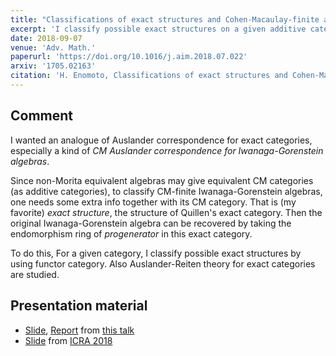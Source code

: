 ```yaml
---
title: "Classifications of exact structures and Cohen-Macaulay-finite algebras"
excerpt: 'I classify possible exact structures on a given additive category by using functor category, and give applications to CM-finite Iwanaga-Gorenstein algebras.'
date: 2018-09-07
venue: 'Adv. Math.'
paperurl: 'https://doi.org/10.1016/j.aim.2018.07.022'
arxiv: '1705.02163'
citation: 'H. Enomoto, Classifications of exact structures and Cohen-Macaulay-finite algebras, Adv. Math. 335 (2018), 838--877.'
---
```


## Comment

I wanted an analogue of Auslander correspondence for exact categories, especially a kind of *CM Auslander correspondence for Iwanaga-Gorenstein algebras*.

Since non-Morita equivalent algebras may give equivalent CM categories (as additive categories), to classify CM-finite Iwanaga-Gorenstein algebras, one needs some extra info together with its CM category. That is (my favorite) *exact structure*, the structure of Quillen's exact category.
Then the original Iwanaga-Gorenstein algebra can be recovered by taking the endomorphism ring of *progenerator* in this exact category.

To do this, For a given category, I classify possible exact structures by using functor category.
Also Auslander-Reiten theory for exact categories are studied.

## Presentation material

- [Slide](/files/Kanron2017slide.pdf), [Report](/files/Kanron2017.pdf) from [this talk](/talks/2017-10-09/)
- [Slide](/files/ICRA2018.pdf) from [ICRA 2018](/talks/2018-08-15/)

